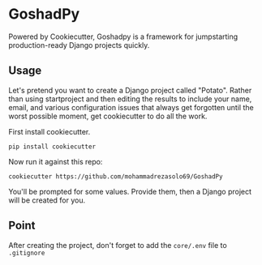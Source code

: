 # GoshadPy
Powered by Cookiecutter, Goshadpy is a framework for jumpstarting production-ready Django projects quickly.

## Usage
Let's pretend you want to create a Django project called "Potato". Rather than using startproject and then editing the results to include your name, email, and various configuration issues that always get forgotten until the worst possible moment, get cookiecutter to do all the work.



First install cookiecutter.
```
pip install cookiecutter
```

Now run it against this repo:
```
cookiecutter https://github.com/mohammadrezasolo69/GoshadPy
```

You'll be prompted for some values. Provide them, then a Django project will be created for you.


## Point
After creating the project, don't forget to add the `core/.env` file to `.gitignore`
